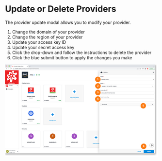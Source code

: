 # Update or Delete Providers

The provider update modal allows you to modify your provider.

1. Change the domain of your provider
2. Change the region of your provider
3. Update your access key ID
4. Update your secret access key
5. Click the drop-down and follow the instructions to delete the provider
6. Click the blue submit button to apply the changes you make

<a href="../../../images/infra-provider-update-lg.jpg" target="_blank"><img src="../../../images/infra-provider-update.jpg" style="margin: auto; display: block"></a>

